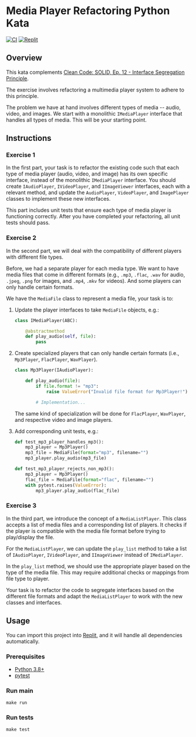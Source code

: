 # Media Player Refactoring Python Kata

[![CI](https://github.com/Coding-Cuddles/media-player-refactoring-python-kata/actions/workflows/main.yml/badge.svg)](https://github.com/Coding-Cuddles/media-player-refactoring-python-kata/actions/workflows/main.yml)
[![Replit](https://replit.com/badge?caption=Try%20with%20Replit&variant=small)](https://replit.com/new/github/Coding-Cuddles/media-player-refactoring-python-kata)

## Overview

This kata complements [Clean Code: SOLID, Ep. 12 - Interface Segregation Principle](https://cleancoders.com/episode/clean-code-episode-12).

The exercise involves refactoring a multimedia player system to adhere to this
principle.

The problem we have at hand involves different types of media -- audio, video,
and images. We start with a monolithic `IMediaPlayer` interface that handles
all types of media. This will be your starting point.

## Instructions

### Exercise 1

In the first part, your task is to refactor the existing code such that each
type of media player (audio, video, and image) has its own specific interface,
instead of the monolithic `IMediaPlayer` interface. You should create
`IAudioPlayer`, `IVideoPlayer`, and `IImageViewer` interfaces, each with a
relevant method, and update the `AudioPlayer`, `VideoPlayer`, and `ImagePlayer`
classes to implement these new interfaces.

This part includes unit tests that ensure each type of media player is
functioning correctly. After you have completed your refactoring, all unit
tests should pass.

### Exercise 2

In the second part, we will deal with the compatibility of different players
with different file types.

Before, we had a separate player for each media type. We want to have media
files that come in different formats (e.g., `.mp3`, `.flac`, `.wav` for audio,
`.jpeg`, `.png` for images, and `.mp4`, `.mkv` for videos). And some players
can only handle certain formats.

We have the `MediaFile` class to represent a media file, your task is to:

1. Update the player interfaces to take `MediaFile` objects, e.g.:

    ```python
    class IMediaPlayer(ABC):

        @abstractmethod
        def play_audio(self, file):
            pass
    ```

2. Create specialized players that can only handle certain formats (i.e.,
   `Mp3Player`, `FlacPlayer`, `WavPlayer`).

    ```python
    class Mp3Player(IAudioPlayer):

        def play_audio(file):
            if file.format != "mp3":
                raise ValueError("Invalid file format for Mp3Player!")

            # Implementation...
    ```

   The same kind of specialization will be done for `FlacPlayer`, `WavPlayer`,
   and respective video and image players.

3. Add corresponding unit tests, e.g.:

    ```python
    def test_mp3_player_handles_mp3():
        mp3_player = Mp3Player()
        mp3_file = MediaFile(format="mp3", filename="")
        mp3_player.play_audio(mp3_file)

    def test_mp3_player_rejects_non_mp3():
        mp3_player = Mp3Player()
        flac_file = MediaFile(format="flac", filename="")
        with pytest.raises(ValueError):
            mp3_player.play_audio(flac_file)
    ```

### Exercise 3

In the third part, we introduce the concept of a `MediaListPlayer`. This class
accepts a list of media files and a corresponding list of players. It checks if
the player is compatible with the media file format before trying to
play/display the file.

For the `MediaListPlayer`, we can update the `play_list` method to take a list
of `IAudioPlayer`, `IVideoPlayer`, and `IImageViewer` instead of
`IMediaPlayer`.

In the `play_list` method, we should use the appropriate player based on the
type of the media file. This may require additional checks or mappings from
file type to player.

Your task is to refactor the code to segregate interfaces based on the
different file formats and adapt the `MediaListPlayer` to work with the new
classes and interfaces.

## Usage

You can import this project into [Replit](https://replit.com), and it will
handle all dependencies automatically.

### Prerequisites

* [Python 3.8+](https://www.python.org/)
* [pytest](https://pytest.org)

### Run main

```console
make run
```

### Run tests

```console
make test
```
